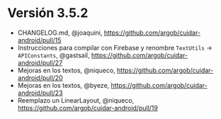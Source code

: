 
# Versión 3.5.2
- CHANGELOG.md, @joaquini, https://github.com/argob/cuidar-android/pull/15
- Instrucciones para compilar con Firebase y renombre `TextUtils` -> `APIConstants`, @gastsail, https://github.com/argob/cuidar-android/pull/27
- Mejoras en los textos, @niqueco, https://github.com/argob/cuidar-android/pull/20
- Mejoras en los textos, @byeze, https://github.com/argob/cuidar-android/pull/23
- Reemplazo un LinearLayout, @niqueco, https://github.com/argob/cuidar-android/pull/19
